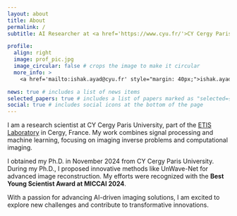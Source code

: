 ```yaml
---
layout: about
title: About
permalink: /
subtitle: AI Researcher at <a href='https://www.cyu.fr/'>CY Cergy Paris University</a>

profile:
  align: right
  image: prof_pic.jpg
  image_circular: false # crops the image to make it circular
  more_info: >
    <a href='mailto:ishak.ayad@cyu.fr' style="margin: 40px;">ishak.ayad@cyu.fr</a>

news: true # includes a list of news items
selected_papers: true # includes a list of papers marked as "selected={true}"
social: true # includes social icons at the bottom of the page
---
```


I am a research scientist at CY Cergy Paris University, part of the [ETIS Laboratory](https://www.etis-lab.fr/) in Cergy, France. My work combines signal processing and machine learning, focusing on imaging inverse problems and computational imaging.  

I obtained my Ph.D. in November 2024 from CY Cergy Paris University. During my Ph.D., I proposed innovative methods like UnWave-Net for advanced image reconstruction. My efforts were recognized with the **Best Young Scientist Award at MICCAI 2024**.

With a passion for advancing AI-driven imaging solutions, I am excited to explore new challenges and contribute to transformative innovations.